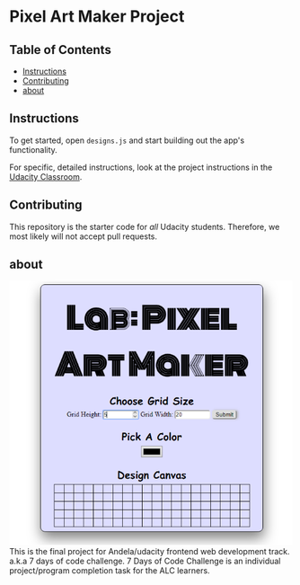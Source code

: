 # Pixel Art Maker Project

## Table of Contents

* [Instructions](#instructions)
* [Contributing](#contributing)
* [about](#about)

## Instructions

To get started, open `designs.js` and start building out the app's functionality.

For specific, detailed instructions, look at the project instructions in the [Udacity Classroom](https://classroom.udacity.com/me).

## Contributing

This repository is the starter code for _all_ Udacity students. Therefore, we most likely will not accept pull requests.

## about
<img src="pixel-art-1.png">
This is the final project for Andela/udacity frontend web development track. a.k.a 7 days of code challenge.
7 Days of Code Challenge is an individual project/program completion task for the ALC learners. 
